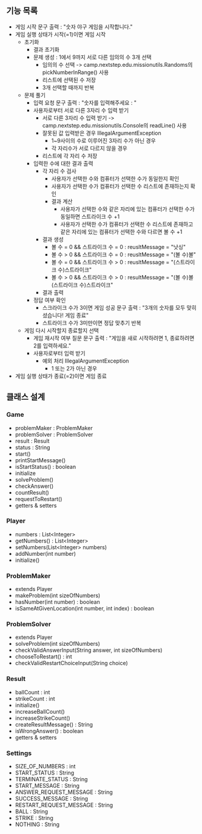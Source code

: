 ## 기능 목록
- 게임 시작 문구 출력 : "숫자 야구 게임을 시작합니다."
- 게임 실행 상태가 시작(=1)이면 게임 시작 
  - 초기화
    - 결과 초기화
    - 문제 생성 : 1에서 9까지 서로 다른 임의의 수 3개 선택 
      - 임의의 수 선택 -> camp.nextstep.edu.missionutils.Randoms의 pickNumberInRange() 사용
      - 리스트에 선택된 수 저장
      - 3개 선택할 때까지 반복
  - 문제 풀기
    - 입력 요청 문구 출력 : "숫자를 입력해주세요 : "
    - 사용자로부터 서로 다른 3자리 수 입력 받기
      - 서로 다른 3자리 수 입력 받기 -> camp.nextstep.edu.missionutils.Console의 readLine() 사용 
      - 잘못된 값 입력받은 경우 IllegalArgumentException
        - 1~9사이의 수로 이루어진 3자리 수가 아닌 경우
        - 각 자리수가 서로 다르지 않을 경우
      - 리스트에 각 자리 수 저장
    - 입력한 수에 대한 결과 출력 
      - 각 자리 수 검사
        - 사용자가 선택한 수와 컴퓨터가 선택한 수가 동일한지 확인
        - 사용자가 선택한 수가 컴퓨터가 선택한 수 리스트에 존재하는지 확인
        - 결과 계산
          - 사용자가 선택한 수와 같은 자리에 있는 컴퓨터가 선택한 수가 동일하면 스트라이크 수 +1
          - 사용자가 선택한 수가 컴퓨터가 선택한 수 리스트에 존재하고 같은 자리에 있는 컴퓨터가 선택한 수와 다르면 볼 수 +1
      - 결과 생성
        - 볼 수 = 0 && 스트라이크 수 = 0 : reusltMessage = "낫싱"
        - 볼 수 > 0 && 스트라이크 수 = 0 : reusltMessage = "(볼 수)볼"
        - 볼 수 = 0 && 스트라이크 수 > 0 : reusltMessage = "(스트라이크 수)스트라이크"
        - 볼 수 > 0 && 스트라이크 수 > 0 : resultMessage = "(볼 수)볼 (스트라이크 수)스트라이크"
      - 결과 출력
    - 정답 여부 확인
      - 스크라이크 수가 3이면 게임 성공 문구 출력 : "3개의 숫자를 모두 맞히셨습니다! 게임 종료"
      - 스트라이크 수가 3미만이면 정답 맞추기 반복
  - 게임 다시 시작할지 종료할지 선택
    - 게임 재시작 여부 질문 문구 출력 : "게임을 새로 시작하려면 1, 종료하려면 2를 입력하세요."
    - 사용자로부터 입력 받기
      - 예외 처리 IllegalArgumentException
        - 1 또는 2가 아닌 경우
- 게임 실행 상태가 종료(=2)이면 게임 종료

## 클래스 설계
### Game
- problemMaker : ProblemMaker
- problemSolver : ProblemSolver
- result : Result
- status : String
- start()
- printStartMessage()
- isStartStatus() : boolean
- initialize
- solveProblem()
- checkAnswer()
- countResult()
- requestToRestart()
- getters & setters
### Player
- numbers : List\<Integer>
- getNumbers() : List\<Integer>
- setNumbers(List\<Integer> numbers)
- addNumber(int number)
- initialize()
### ProblemMaker
- extends Player
- makeProblem(int sizeOfNumbers)
- hasNumber(int number) : boolean
- isSameAtGivenLocation(int number, int index) : boolean
### ProblemSolver
- extends Player
- solveProblem(int sizeOfNumbers)
- checkValidAnswerInput(String answer, int sizeOfNumbers)
- chooseToRestart() : int
- checkValidRestartChoiceInput(String choice)
### Result
- ballCount : int
- strikeCount : int
- initialize()
- increaseBallCount()
- increaseStrikeCount()
- createResultMessage() : String
- isWrongAnswer() : boolean
- getters & setters
### Settings
- SIZE_OF_NUMBERS : int
- START_STATUS : String
- TERMINATE_STATUS : String
- START_MESSAGE : String
- ANSWER_REQUEST_MESSAGE : String
- SUCCESS_MESSAGE : String
- RESTART_REQUEST_MESSAGE : String
- BALL : String
- STRIKE : String
- NOTHING : String
